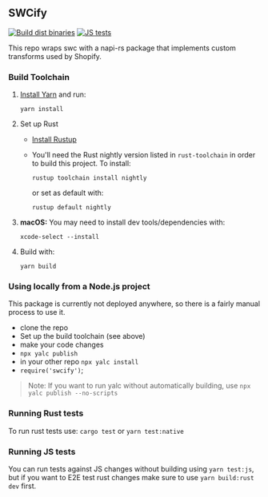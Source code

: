 ## SWCify

[![Build dist binaries](https://github.com/Shopify/swcify/actions/workflows/build_and_commit_binaries.yml/badge.svg)](https://github.com/Shopify/swcify/actions/workflows/build_and_commit_binaries.yml)
[![JS tests](https://github.com/Shopify/swcify/actions/workflows/js_test.yml/badge.svg)](https://github.com/Shopify/swcify/actions/workflows/js_test.yml)

This repo wraps swc with a napi-rs package that implements custom transforms used by Shopify.

### Build Toolchain

1. [Install Yarn](https://classic.yarnpkg.com/lang/en/docs/install) and run:

   `yarn install`

2. Set up Rust

   - [Install Rustup](https://www.rust-lang.org/tools/install)
   - You'll need the Rust nightly version listed in `rust-toolchain` in order to build this project. To install:

     `rustup toolchain install nightly`

     or set as default with:

     `rustup default nightly`

3. **macOS:** You may need to install dev tools/dependencies with:

   `xcode-select --install`

4. Build with:

   `yarn build`

### Using locally from a Node.js project

This package is currently not deployed anywhere, so there is a fairly manual process to use it.

- clone the repo
- Set up the build toolchain (see above)
- make your code changes
- `npx yalc publish`
- in your other repo `npx yalc install`
- `require('swcify')`;

> Note: If you want to run yalc without automatically building, use `npx yalc publish --no-scripts`

### Running Rust tests

To run rust tests use: `cargo test` or `yarn test:native`

### Running JS tests

You can run tests against JS changes without building using `yarn test:js`, but if you want to E2E test rust changes make sure to use `yarn build:rust dev` first.
